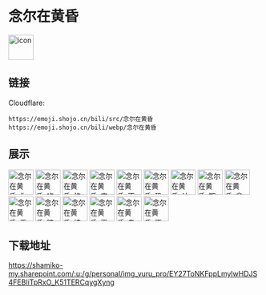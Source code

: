 # 念尔在黄昏
<img src="https://emoji.shojo.cn/bili/src/念尔在黄昏/icon.png" width="50" height="50" alt="icon">

## 链接
Cloudflare:
```
https://emoji.shojo.cn/bili/src/念尔在黄昏
https://emoji.shojo.cn/bili/webp/念尔在黄昏
```
## 展示
<img src="https://emoji.shojo.cn/bili/src/念尔在黄昏/念尔在黄昏-你好.png" width="50" height="50" alt="念尔在黄昏-你好">
<img src="https://emoji.shojo.cn/bili/src/念尔在黄昏/念尔在黄昏-吃瓜.png" width="50" height="50" alt="念尔在黄昏-吃瓜">
<img src="https://emoji.shojo.cn/bili/src/念尔在黄昏/念尔在黄昏-悠闲.png" width="50" height="50" alt="念尔在黄昏-悠闲">
<img src="https://emoji.shojo.cn/bili/src/念尔在黄昏/念尔在黄昏-变色了.png" width="50" height="50" alt="念尔在黄昏-变色了">
<img src="https://emoji.shojo.cn/bili/src/念尔在黄昏/念尔在黄昏-不在乎.png" width="50" height="50" alt="念尔在黄昏-不在乎">
<img src="https://emoji.shojo.cn/bili/src/念尔在黄昏/念尔在黄昏-恐吓.png" width="50" height="50" alt="念尔在黄昏-恐吓">
<img src="https://emoji.shojo.cn/bili/src/念尔在黄昏/念尔在黄昏-认输.png" width="50" height="50" alt="念尔在黄昏-认输">
<img src="https://emoji.shojo.cn/bili/src/念尔在黄昏/念尔在黄昏-期待.png" width="50" height="50" alt="念尔在黄昏-期待">
<img src="https://emoji.shojo.cn/bili/src/念尔在黄昏/念尔在黄昏-拿来吧你.png" width="50" height="50" alt="念尔在黄昏-拿来吧你">
<img src="https://emoji.shojo.cn/bili/src/念尔在黄昏/念尔在黄昏-无聊.png" width="50" height="50" alt="念尔在黄昏-无聊">
<img src="https://emoji.shojo.cn/bili/src/念尔在黄昏/念尔在黄昏-暗中观察.png" width="50" height="50" alt="念尔在黄昏-暗中观察">
<img src="https://emoji.shojo.cn/bili/src/念尔在黄昏/念尔在黄昏-结婚.png" width="50" height="50" alt="念尔在黄昏-结婚">
<img src="https://emoji.shojo.cn/bili/src/念尔在黄昏/念尔在黄昏-再说一遍.png" width="50" height="50" alt="念尔在黄昏-再说一遍">
<img src="https://emoji.shojo.cn/bili/src/念尔在黄昏/念尔在黄昏-自闭.png" width="50" height="50" alt="念尔在黄昏-自闭">
<img src="https://emoji.shojo.cn/bili/src/念尔在黄昏/念尔在黄昏-不太想听.png" width="50" height="50" alt="念尔在黄昏-不太想听">

## 下载地址

https://shamiko-my.sharepoint.com/:u:/g/personal/img_yuru_pro/EY27ToNKFppLmylwHDJS4FEBIiTpRxO_K51TERCqygXyng